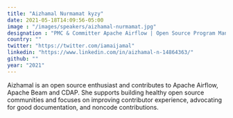 ```yaml
---
title: "Aizhamal Nurmamat kyzy"
date: 2021-05-18T14:09:56-05:00
image : "/images/speakers/aizhamal-nurmamat.jpg"
designation : "PMC & Committer Apache Airflow | Open Source Program Manager at Google"
country: ""
twitter: "https://twitter.com/iamaijamal"
linkedin: "https://www.linkedin.com/in/aizhamal-n-14864363/"
github: ""
year: "2021"
---
```


Aizhamal is an open source enthusiast and contributes to Apache Airflow, Apache Beam and CDAP. She supports building healthy open source communities and focuses on improving contributor experience, advocating for good documentation, and noncode contributions.